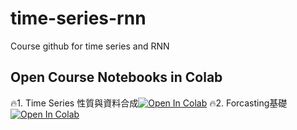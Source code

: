 # time-series-rnn
Course github for time series and RNN

## Open Course Notebooks in Colab
🔥1. Time Series 性質與資料合成[![Open In Colab](https://colab.research.google.com/assets/colab-badge.svg)](https://colab.research.google.com/github/ShuYuHuang/time-series-rnn/blob/main/TSRNN_Part1/1_Time_Series_Traits.ipynb)
🔥2. Forcasting基礎[![Open In Colab](https://colab.research.google.com/assets/colab-badge.svg)](https://colab.research.google.com/github/ShuYuHuang/time-series-rnn/blob/main/TSRNN_Part1/2_Naive_Forcasting_and_Metrics.ipynb)